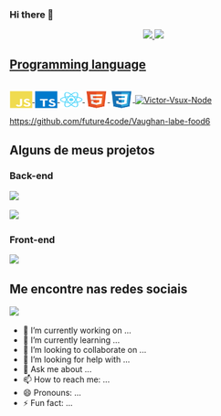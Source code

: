 ### Hi there 👋

<div align="center">
  <a href="https://github.com/Vsux17">
  <img height="180em" src="https://github-readme-stats.vercel.app/api?username=Vsux17&show_icons=true&theme=dracula&include_all_commits=true&count_private=true"/>
  <img height="180em" src="https://github-readme-stats.vercel.app/api/top-langs/?username=Vsux17&layout=compact&langs_count=7&theme=dracula"/>
</div>
  
  
 ## Programming language
<div style="display: inline_block"><br>
  <img align="center" alt="Victor-Vsux-Js" height="30" width="40" src="https://raw.githubusercontent.com/devicons/devicon/master/icons/javascript/javascript-plain.svg">
  <img align="center" alt="Victor-Vsux-Ts" height="30" width="40" src="https://raw.githubusercontent.com/devicons/devicon/master/icons/typescript/typescript-plain.svg">
  <img align="center" alt="Victor-Vsux-React" height="30" width="40" src="https://raw.githubusercontent.com/devicons/devicon/master/icons/react/react-original.svg">
  <img align="center" alt="Victor-Vsux-HTML" height="30" width="40" src="https://raw.githubusercontent.com/devicons/devicon/master/icons/html5/html5-original.svg">
  <img align="center" alt="Victor-Vsux-CSS" height="30" width="40" src="https://raw.githubusercontent.com/devicons/devicon/master/icons/css3/css3-original.svg">
  <img align="center" alt="Victor-Vsux-Node" height="30" width="40" src="https://cdn.jsdelivr.net/gh/devicons/devicon/icons/nodejs/nodejs-original.svg">
  
 
  </div>
  
   https://github.com/future4code/Vaughan-labe-food6
 <h2> Alguns de meus projetos</h2>
  <h3> Back-end </h3>
    <a href="https://github.com/future4code/Vaughan-LAMA1" target="_blank"><img src="https://img.shields.io/vaadin-directory/status/vaadinvaadin-grid?label=Labenu%20Music%20Awards" target="_blank"></a> 
  
   <a href="https://github.com/future4code/Vaughan-labenu-system9" target="_blank"><img src="https://img.shields.io/vaadin-directory/status/vaadinvaadin-grid?label=Labenu%20System" target="_blank"></a> 
  
  
  <h3> Front-end </h3>
  
   <a href="   https://github.com/future4code/Vaughan-labe-food6" target="_blank"><img src="https://img.shields.io/vaadin-directory/status/vaadinvaadin-grid?label=Labefoods" target="_blank"></a> 

   
 <h2> Me encontre nas redes sociais</h2>
<div> 
  


  <a href="https://www.linkedin.com/in/victor-simões-b97547175/" target="_blank"><img src="https://img.shields.io/badge/-LinkedIn-%230077B5?style=for-the-badge&logo=linkedin&logoColor=white" target="_blank"></a> 
 
<!--   ![Snake animation](https://https://github.com/Vsux17/Vsux17/blob/output/github-contribution-grid-snake.svg) -->
 
</div>


- 🔭 I’m currently working on ...
- 🌱 I’m currently learning ...
- 👯 I’m looking to collaborate on ...
- 🤔 I’m looking for help with ...
- 💬 Ask me about ...
- 📫 How to reach me: ...
- 😄 Pronouns: ...
- ⚡ Fun fact: ...

